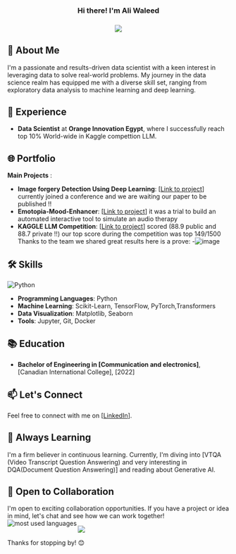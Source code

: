 <h3 align="center">
   Hi there!  I'm Ali Waleed
</h3>
<h3 align="center">   
</h3>
<!-- Typing SVG by DenverCoder1 - https://github.com/DenverCoder1/readme-typing-svg -->
<p align="center">
  <a href="https://github.com/DenverCoder1/readme-typing-svg"><img src="https://readme-typing-svg.herokuapp.com/?lines=DATA%20SCIENTIST%20AT%20OIE;TOP%2010%%20Kaggle%20LLM%20COMPETITION;Waiting%20For%20RDIFR%20TO%20be%20Published;HAPPY%20LEARNING%20↖(^▽^)↗&font=Fira%20Code&center=true&width=440&height=45&color=f75c7e&vCenter=true&size=22"></a>
</p> 

 ## 🚀 About Me

I'm a passionate and results-driven data scientist with a keen interest in leveraging data to solve real-world problems. My journey in the data science realm has equipped me with a diverse skill set, ranging from exploratory data analysis to machine learning and deep learning.

## 💼 Experience

- **Data Scientist** at **Orange Innovation Egypt**, where I successfully reach top 10% World-wide in Kaggle compettion LLM.

## 🌐 Portfolio
**Main Projects** :

- **Image forgery Detection Using Deep Learning**: [[Link to project](https://www.kaggle.com/code/alimistro123/project-image-forgery)] currently  joined a conference and we are waiting our paper to be published !!
- **Emotopia-Mood-Enhancer**: [[Link to project](https://github.com/alihagrassy/Emotopia-Mood-Enhancer)] it was a trial to build an automated interactive tool to simulate an audio therapy 
- **KAGGLE LLM Competition**: [[Link to project](https://www.kaggle.com/code/alimistro123/increase-stopwords)] scored (88.9 public and 88.7 private !!) our top score during the competition was top 149/1500 Thanks to the team we shared great results here is a prove:
-![image](https://github.com/alihagrassy/alihagrassy/assets/82417794/662e6cd0-b8ba-4072-9cf2-4faa3fc6f43e) 
 

## 🛠️ Skills
![Python](https://img.shields.io/badge/-Python-3776AB?style=flat&logo=python&logoColor=white)

- **Programming Languages**: Python
- **Machine Learning**: Scikit-Learn, TensorFlow, PyTorch,Transformers 
- **Data Visualization**: Matplotlib, Seaborn
- **Tools**: Jupyter, Git, Docker

## 📚 Education

- **Bachelor of Engineering in [Communication and electronics]**, [Canadian International College], [2022]

## 📫 Let's Connect

Feel free to connect with me on [[LinkedIn](https://www.linkedin.com/in/ali-w-el-hagrassy/)].

## 🌱 Always Learning

I'm a firm believer in continuous learning. Currently, I'm diving into [VTQA (Video Transcript Question Answering) and very interesting in DQA(Document Question Answering)] and reading about Generative AI.

## 🤝 Open to Collaboration

I'm open to exciting collaboration opportunities. If you have a project or idea in mind, let's chat and see how we can work together!
<img align="left" src="https://github-readme-stats.vercel.app/api/top-langs?username=alihagrassy&show_icons=true&locale=en&layout=compact&theme=radical" alt="most used languages" />
<br>


<a href="https://komarev.com/ghpvc/?username=alihagrassy&style=for-the-badge">
    <img src="https://komarev.com/ghpvc/?username=alihagrassy&style=for-the-badge">
</a>

Thanks for stopping by!  😊


